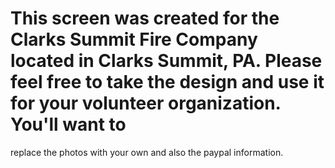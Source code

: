 # This screen was created for the Clarks Summit Fire Company located in Clarks Summit, PA.  Please feel free to take the design and use it for your volunteer organization.  You'll want to
replace the photos with your own and also the paypal information.
